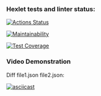 ### Hexlet tests and linter status:
[![Actions Status](https://github.com/MayukAA/frontend-project-46/workflows/hexlet-check/badge.svg)](https://github.com/MayukAA/frontend-project-46/actions)

[![Maintainability](https://api.codeclimate.com/v1/badges/fd3a06348e751b291456/maintainability)](https://codeclimate.com/github/MayukAA/frontend-project-46/maintainability)

[![Test Coverage](https://api.codeclimate.com/v1/badges/fd3a06348e751b291456/test_coverage)](https://codeclimate.com/github/MayukAA/frontend-project-46/test_coverage)

### Video Demonstration

Diff file1.json file2.json:

[![asciicast](https://asciinema.org/a/9BO9tU3EXRbUdZNjSqyKkBXRd.png)](https://asciinema.org/a/9BO9tU3EXRbUdZNjSqyKkBXRd)
